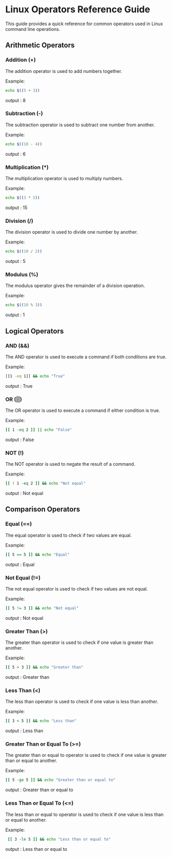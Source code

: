 # Linux Operators Reference Guide

This guide provides a quick reference for common operators used in Linux command line operations.

## Arithmetic Operators

### Addition (+)

The addition operator is used to add numbers together.

Example:
```bash
echo $((5 + 3))
```
output : 8


### Subtraction (-)

The subtraction operator is used to subtract one number from another.

Example:
```bash
echo $((10 - 4))
```
output : 6


### Multiplication (*)

The multiplication operator is used to multiply numbers.

Example:
```bash
echo $((3 * 5))
```
output : 15


### Division (/)

The division operator is used to divide one number by another.

Example:
```bash
echo $((10 / 2))
```
output : 5


### Modulus (%)

The modulus operator gives the remainder of a division operation.

Example:
```bash
echo $((10 % 3))
```
output : 1


## Logical Operators

### AND (&&)

The AND operator is used to execute a command if both conditions are true.

Example:
```bash
[[1 -eq 1]] && echo "True"
```
output : True


### OR (||)

The OR operator is used to execute a command if either condition is true.

Example:
```bash
[[ 1 -eq 2 ]] || echo "False"
```
output : False


### NOT (!)

The NOT operator is used to negate the result of a command.

Example:
```bash
[[ ! 1 -eq 2 ]] && echo "Not equal"
```
output : Not equal


## Comparison Operators

### Equal (==)

The equal operator is used to check if two values are equal.

Example:
```bash
[[ 5 == 5 ]] && echo "Equal"
```
output : Equal


### Not Equal (!=)

The not equal operator is used to check if two values are not equal.

Example:
```bash
[[ 5 != 3 ]] && echo "Not equal"
```
output : Not equal


### Greater Than (>)

The greater than operator is used to check if one value is greater than another.

Example:
```bash
[[ 5 > 3 ]] && echo "Greater than"
```
output : Greater than


### Less Than (<)

The less than operator is used to check if one value is less than another.

Example:
```bash
[[ 3 < 5 ]] && echo "Less than"
```
output : Less than


### Greater Than or Equal To (>=)

The greater than or equal to operator is used to check if one value is greater than or equal to another.

Example:
```bash
[[ 5 -ge 5 ]] && echo "Greater than or equal to"
```
output : Greater than or equal to


### Less Than or Equal To (<=)

The less than or equal to operator is used to check if one value is less than or equal to another.

Example:
```bash
 [[ 3 -le 5 ]] && echo "Less than or equal to"
```
 output : Less than or equal to
 
